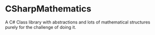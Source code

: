 # CSharpMathematics
A C# Class library with abstractions and lots of mathematical structures purely for the challenge of doing it. 
